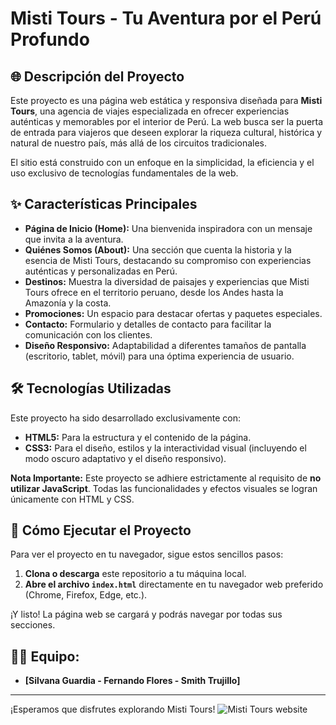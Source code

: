 # Misti Tours - Tu Aventura por el Perú Profundo

## 🌐 Descripción del Proyecto

Este proyecto es una página web estática y responsiva diseñada para **Misti Tours**, una agencia de viajes especializada en ofrecer experiencias auténticas y memorables por el interior de Perú. La web busca ser la puerta de entrada para viajeros que deseen explorar la riqueza cultural, histórica y natural de nuestro país, más allá de los circuitos tradicionales.

El sitio está construido con un enfoque en la simplicidad, la eficiencia y el uso exclusivo de tecnologías fundamentales de la web.

## ✨ Características Principales

* **Página de Inicio (Home):** Una bienvenida inspiradora con un mensaje que invita a la aventura.
* **Quiénes Somos (About):** Una sección que cuenta la historia y la esencia de Misti Tours, destacando su compromiso con experiencias auténticas y personalizadas en Perú.
* **Destinos:** Muestra la diversidad de paisajes y experiencias que Misti Tours ofrece en el territorio peruano, desde los Andes hasta la Amazonía y la costa.
* **Promociones:** Un espacio para destacar ofertas y paquetes especiales.
* **Contacto:** Formulario y detalles de contacto para facilitar la comunicación con los clientes.
* **Diseño Responsivo:** Adaptabilidad a diferentes tamaños de pantalla (escritorio, tablet, móvil) para una óptima experiencia de usuario.

## 🛠️ Tecnologías Utilizadas

Este proyecto ha sido desarrollado exclusivamente con:

* **HTML5:** Para la estructura y el contenido de la página.
* **CSS3:** Para el diseño, estilos y la interactividad visual (incluyendo el modo oscuro adaptativo y el diseño responsivo).

**Nota Importante:** Este proyecto se adhiere estrictamente al requisito de **no utilizar JavaScript**. Todas las funcionalidades y efectos visuales se logran únicamente con HTML y CSS.

## 🚀 Cómo Ejecutar el Proyecto

Para ver el proyecto en tu navegador, sigue estos sencillos pasos:

1.  **Clona o descarga** este repositorio a tu máquina local.
2.  **Abre el archivo `index.html`** directamente en tu navegador web preferido (Chrome, Firefox, Edge, etc.).

¡Y listo! La página web se cargará y podrás navegar por todas sus secciones.

## 👨‍💻 Equipo: 

* **[Silvana Guardia - Fernando Flores - Smith Trujillo]**

---

¡Esperamos que disfrutes explorando Misti Tours!
![Misti Tours website](img-web.png)